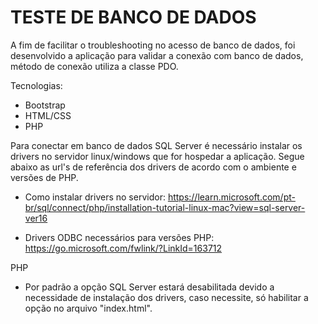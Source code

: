 # TESTE DE BANCO DE DADOS

>>> 
A fim de facilitar o troubleshooting no acesso de banco de dados, foi desenvolvido a aplicação para validar a conexão com banco de dados, método de conexão utiliza a classe PDO.
>>>

>>>
Tecnologias:
  * Bootstrap
  * HTML/CSS
  * PHP
>>>

>>> 
Para conectar em banco de dados SQL Server é necessário instalar os drivers no servidor linux/windows que for hospedar a aplicação. Segue abaixo as url's de referência dos drivers de acordo com o ambiente e versões de PHP.

* Como instalar drivers no servidor:
    https://learn.microsoft.com/pt-br/sql/connect/php/installation-tutorial-linux-mac?view=sql-server-ver16

* Drivers ODBC necessários para versões PHP:
    https://go.microsoft.com/fwlink/?LinkId=163712


>>>

>>>
PHP
* Por padrão a opção SQL Server estará desabilitada devido a necessidade de instalação dos drivers, caso necessite, só habilitar a opção no arquivo "index.html".
>>>